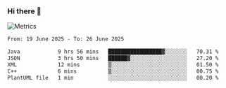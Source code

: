 ### Hi there 👋

![Metrics](https://github.com/radoapx/radoapx/blob/main/github-metrics.svg)

<!--START_SECTION:waka-->

```txt
From: 19 June 2025 - To: 26 June 2025

Java            9 hrs 56 mins   █████████████████▓░░░░░░░   70.31 %
JSON            3 hrs 50 mins   ██████▓░░░░░░░░░░░░░░░░░░   27.20 %
XML             12 mins         ▒░░░░░░░░░░░░░░░░░░░░░░░░   01.50 %
C++             6 mins          ▒░░░░░░░░░░░░░░░░░░░░░░░░   00.75 %
PlantUML file   1 min           ░░░░░░░░░░░░░░░░░░░░░░░░░   00.20 %
```

<!--END_SECTION:waka-->

<!--
**radoapx/radoapx** is a ✨ _special_ ✨ repository because its `README.md` (this file) appears on your GitHub profile.

Here are some ideas to get you started:

- 🔭 I’m currently working on ...
- 🌱 I’m currently learning ...
- 👯 I’m looking to collaborate on ...
- 🤔 I’m looking for help with ...
- 💬 Ask me about ...
- 📫 How to reach me: ...
- 😄 Pronouns: ...
- ⚡ Fun fact: ...
-->
